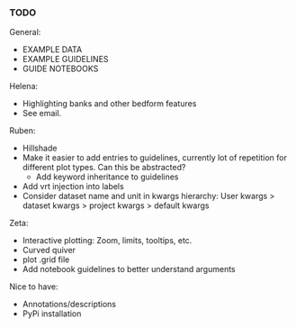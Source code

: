 ### TODO
General:
- EXAMPLE DATA
- EXAMPLE GUIDELINES
- GUIDE NOTEBOOKS

Helena:
- Highlighting banks and other bedform features
- See email.

Ruben:
- Hillshade
- Make it easier to add entries to guidelines, currently lot of repetition for different plot types. Can this be abstracted?
    - Add keyword inheritance to guidelines
- Add vrt injection into labels
- Consider dataset name and unit in kwargs hierarchy: User kwargs > dataset kwargs > project kwargs > default kwargs

Zeta:
- Interactive plotting: Zoom, limits, tooltips, etc.
- Curved quiver
- plot .grid file
- Add notebook guidelines to better understand arguments

Nice to have:
- Annotations/descriptions
- PyPi installation